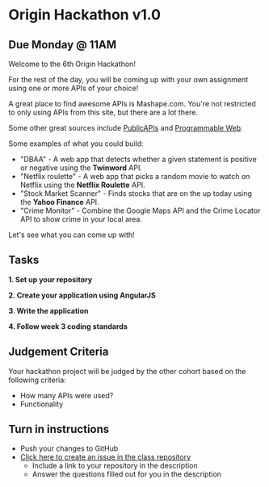 # Origin Hackathon v1.0

## Due Monday @ 11AM

Welcome to the 6th Origin Hackathon!

For the rest of the day, you will be coming up with your own assignment using one or more APIs of your choice!

A great place to find awesome APIs is Mashape.com. You're not restricted to only using APIs from this site, but there are a lot there.

Some other great sources include [PublicAPIs](https://www.publicapis.com/) and [Programmable Web](http://www.programmableweb.com/).

Some examples of what you could build:

* "DBAA" - A web app that detects whether a given statement is positive or negative using the **Twinword** API.
* "Netflix roulette" - A web app that picks a random movie to watch on Netflix using the **Netflix Roulette** API.
* "Stock Market Scanner" - Finds stocks that are on the up today using the **Yahoo Finance** API.
* "Crime Monitor" - Combine the Google Maps API and the Crime Locator API to show crime in your local area.

Let's see what you can come up with!

## Tasks
**1. Set up your repository**

**2. Create your application using AngularJS**

**3. Write the application**

**4. Follow week 3 coding standards**

## Judgement Criteria
Your hackathon project will be judged by the other cohort based on the following criteria:

- How many APIs were used?
- Functionality

## Turn in instructions

* Push your changes to GitHub 
* [Click here to create an issue in the class repository](https://github.com/OriginCodeAcademy/2016-SC-WinterCohort/issues/new?title=13a-Hackathon&body=1.%20Where%20can%20I%20find%20your%20repository%3F%0D%0A%0D%0A2.%20Which%20APIs%20did%20you%20use%3F%0D%0A%0D%0A3.%20What%20app%20did%20you%20build%3F)
	* Include a link to your repository in the description
	* Answer the questions filled out for you in the description